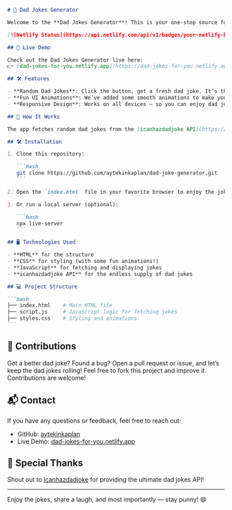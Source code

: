 ````markdown
# 🤣 Dad Jokes Generator

Welcome to the **Dad Jokes Generator**! This is your one-stop source for the best (and corniest) dad jokes on the internet. Whether you're looking to lighten the mood, impress your friends, or just groan at some classic dad humor, this app has got you covered!

[![Netlify Status](https://api.netlify.com/api/v1/badges/your-netlify-badge/deploy-status)](https://dad-jokes-for-you.netlify.app/)

## 🎉 Live Demo

Check out the Dad Jokes Generator live here:  
👉 [dad-jokes-for-you.netlify.app](https://dad-jokes-for-you.netlify.app/)

## 🛠️ Features

- **Random Dad Jokes**: Click the button, get a fresh dad joke. It’s that simple!
- **Fun UI Animations**: We’ve added some smooth animations to make your joke-telling experience even better.
- **Responsive Design**: Works on all devices — so you can enjoy dad jokes on the go!

## 🚀 How It Works

The app fetches random dad jokes from the [icanhazdadjoke API](https://icanhazdadjoke.com/api) and displays them with the click of a button. It's built using plain HTML, CSS, and JavaScript, making it lightweight and fast.

## 🛠️ Installation

1. Clone this repository:

   ```bash
   git clone https://github.com/aytekinkaplan/dad-joke-generator.git
   ```

2. Open the `index.html` file in your favorite browser to enjoy the jokes locally.

3. Or run a local server (optional):

   ```bash
   npx live-server
   ```

## 🖥️ Technologies Used

- **HTML** for the structure
- **CSS** for styling (with some fun animations!)
- **JavaScript** for fetching and displaying jokes
- **icanhazdadjoke API** for the endless supply of dad jokes

## 💻 Project Structure

```bash
├── index.html    # Main HTML file
├── script.js     # JavaScript logic for fetching jokes
├── styles.css    # Styling and animations
```
````

## 👏 Contributions

Got a better dad joke? Found a bug? Open a pull request or issue, and let’s keep the dad jokes rolling! Feel free to fork this project and improve it. Contributions are welcome!

## 📬 Contact

If you have any questions or feedback, feel free to reach out:

- GitHub: [aytekinkaplan](https://github.com/aytekinkaplan)
- Live Demo: [dad-jokes-for-you.netlify.app](https://dad-jokes-for-you.netlify.app/)

## 🎉 Special Thanks

Shout out to [icanhazdadjoke](https://icanhazdadjoke.com/) for providing the ultimate dad jokes API!

---

Enjoy the jokes, share a laugh, and most importantly — stay punny! 😄

```

```
